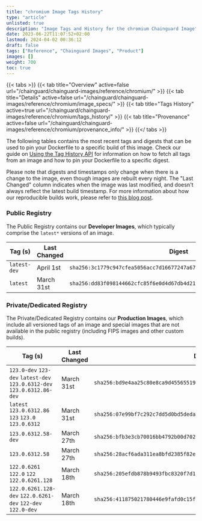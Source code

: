 ```yaml
---
title: "chromium Image Tags History"
type: "article"
unlisted: true
description: "Image Tags and History for the chromium Chainguard Image"
date: 2023-06-22T11:07:52+02:00
lastmod: 2024-04-02 00:36:12
draft: false
tags: ["Reference", "Chainguard Images", "Product"]
images: []
weight: 700
toc: true
---
```


{{< tabs >}}
{{< tab title="Overview" active=false url="/chainguard/chainguard-images/reference/chromium/" >}}
{{< tab title="Details" active=false url="/chainguard/chainguard-images/reference/chromium/image_specs/" >}}
{{< tab title="Tags History" active=true url="/chainguard/chainguard-images/reference/chromium/tags_history/" >}}
{{< tab title="Provenance" active=false url="/chainguard/chainguard-images/reference/chromium/provenance_info/" >}}
{{</ tabs >}}

The following tables contains the most recent tags and digests that can be used to pin your Dockerfile to a specific build of this image. Check our guide on [Using the Tag History API](/chainguard/chainguard-images/using-the-tag-history-api/) for information on how to fetch all tags from an image and how to pin your Dockerfile to a specific digest.

Please note that digests and timestamps only change when there is a change to the image, even though images are rebuilt every night. The "Last Changed" column indicates when the image was last modified, and doesn't always reflect the latest build timestamp. For more information about how our reproducible builds work, please refer to [this blog post](https://www.chainguard.dev/unchained/reproducing-chainguards-reproducible-image-builds).

### Public Registry
The Public Registry contains our **Developer Images**, which typically comprise the `latest*` versions of an image.

| Tag (s)       | Last Changed | Digest                                                                    |
|---------------|--------------|---------------------------------------------------------------------------|
|  `latest-dev` | April 1st    | `sha256:3c1779c947cfea5056acc7d16677247a674c977c7b55d11fae1274288e8fc69a` |
|  `latest`     | March 31st   | `sha256:dd83f098144662cfc85f6e0d4d67db4d21e4d7dbca401faddf0ff1e900f7482e` |


### Private/Dedicated Registry
The Private/Dedicated Registry contains our **Production Images**, which include all versioned tags of an image and special images that are not available in the public registry (including FIPS images and other custom builds).

| Tag (s)                                                                  | Last Changed | Digest                                                                    |
|--------------------------------------------------------------------------|--------------|---------------------------------------------------------------------------|
|  `123.0-dev` `123-dev` `latest-dev` `123.0.6312-dev` `123.0.6312.86-dev` | March 31st   | `sha256:bd9e4aa25c80e8ca9d45565519d16be975fe649b662b154211c8f41466465bfb` |
|  `latest` `123.0.6312.86` `123` `123.0` `123.0.6312`                     | March 31st   | `sha256:07e99bf7c292c7dd5d0bd5deda0b00f541a015fdda2a1f97444053787bd46803` |
|  `123.0.6312.58-dev`                                                     | March 27th   | `sha256:bfb3e3cb70016bb4792b00d7021925de744ea1387959298964b79f06d3eccb61` |
|  `123.0.6312.58`                                                         | March 27th   | `sha256:28acf6ada311ea8bfd2385f82e00f52937575516ead9ab72100a8b57e1ce9551` |
|  `122.0.6261` `122.0` `122` `122.0.6261.128`                             | March 18th   | `sha256:205efdb878b9493fbc8320f7d1a882cb93c7513159488189b747d6175f238e9b` |
|  `122.0.6261.128-dev` `122.0.6261-dev` `122-dev` `122.0-dev`             | March 18th   | `sha256:411875021780446e9fafd0c15f4f900ab1f4255d05faad659336df47f3617bbf` |

